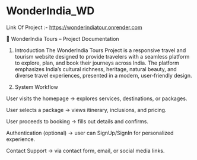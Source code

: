 # WonderIndia_WD
Link Of Project :- https://wonderindiatour.onrender.com

📘 WonderIndia Tours – Project Documentation
1. Introduction
The WonderIndia Tours Project is a responsive travel and tourism website designed to provide travelers with a seamless platform to explore, plan, and book their journeys across India.
The platform emphasizes India’s cultural richness, heritage, natural beauty, and diverse travel experiences, presented in a modern, user-friendly design.

2. System Workflow

User visits the homepage → explores services, destinations, or packages.

User selects a package → views itinerary, inclusions, and pricing.

User proceeds to booking → fills out details and confirms.

Authentication (optional) → user can SignUp/SignIn for personalized experience.

Contact Support → via contact form, email, or social media links.
